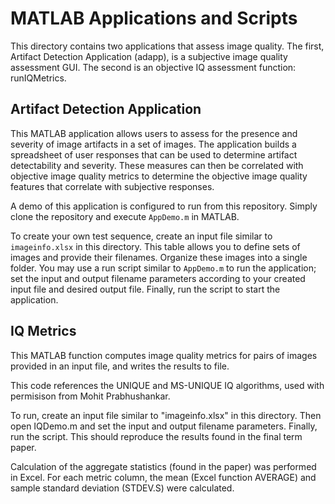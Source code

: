 # MATLAB Applications and Scripts

This directory contains two applications that assess image quality.  The first, Artifact Detection Application (adapp), is a subjective image quality assessment GUI.  The second is an objective IQ assessment function: runIQMetrics.

Artifact Detection Application
------------
This MATLAB application allows users to assess for the presence and severity of image artifacts in a set of images. The application builds a spreadsheet of user responses that can be used to determine artifact detectability and severity.  These measures can then be correlated with objective image quality metrics to determine the objective image quality features that correlate with subjective responses.

A demo of this application is configured to run from this repository. Simply clone the repository and execute `AppDemo.m` in MATLAB.

To create your own test sequence, create an input file similar to `imageinfo.xlsx` in this directory.  This table allows you to define sets of images and provide their filenames.  Organize these images into a single folder.  You may use a run script similar to `AppDemo.m` to run the application; set the input and output filename parameters according to your created input file and desired output file. Finally, run the script to start the application.

IQ Metrics
------------
This MATLAB function computes image quality metrics for pairs of images provided in an input file, and writes the results to file.  

This code references the UNIQUE and MS-UNIQUE IQ algorithms, used with permisison from Mohit Prabhushankar.

To run, create an input file similar to "imageinfo.xlsx" in this directory. Then open IQDemo.m and set the input and output filename parameters. Finally, run the script. This should reproduce the results found in the final term paper.

Calculation of the aggregate statistics (found in the paper) was performed in Excel. For each metric column, the mean (Excel function AVERAGE) and sample standard deviation (STDEV.S) were calculated.
